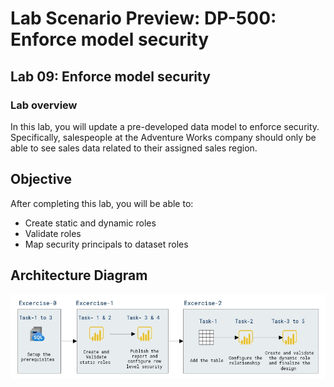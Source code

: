 # Lab Scenario Preview: DP-500: Enforce model security

## Lab 09: Enforce model security

### Lab overview

In this lab, you will update a pre-developed data model to enforce security. Specifically, salespeople at the Adventure Works company should only be able to see sales data related to their assigned sales region.

## Objective
  
After completing this lab, you will be able to:

- Create static and dynamic roles
- Validate roles
- Map security principals to dataset roles

## Architecture Diagram

 ![](media/lab9-archy.png)
